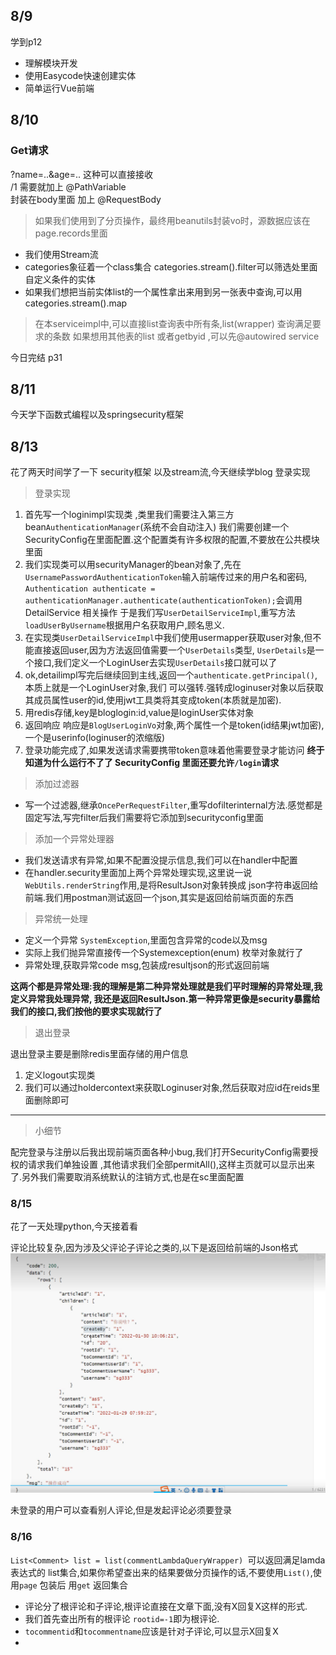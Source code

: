 ## 8/9

学到p12

- 理解模块开发
- 使用Easycode快速创建实体
- 简单运行Vue前端

## 8/10

### Get请求

?name=..&age=.. 这种可以直接接收</br>
/1 需要就加上 @PathVariable </br>
封装在body里面 加上 @RequestBody

> 如果我们使用到了分页操作，最终用beanutils封装vo时，源数据应该在page.records里面

- 我们使用Stream流
- categories象征着一个class集合 categories.stream().filter可以筛选处里面自定义条件的实体
- 如果我们想把当前实体list的一个属性拿出来用到另一张表中查询,可以用categories.stream().map

> 在本serviceimpl中,可以直接list查询表中所有条,list(wrapper) 查询满足要求的条数
> 如果想用其他表的list 或者getbyid ,可以先@autowired service

今日完结 p31

## 8/11

今天学下函数式编程以及springsecurity框架

## 8/13

花了两天时间学了一下 security框架 以及stream流,今天继续学blog 登录实现
> 登录实现

1. 首先写一个loginimpl实现类 ,类里我们需要注入第三方bean`AuthenticationManager`(系统不会自动注入)
   我们需要创建一个SecurityConfig在里面配置.这个配置类有许多权限的配置,不要放在公共模块里面
2. 我们实现类可以用securityManager的bean对象了,先在`UsernamePasswordAuthenticationToken`输入前端传过来的用户名和密码,
   `Authentication authenticate = authenticationManager.authenticate(authenticationToken);`会调用DetailService 相关操作
   于是我们写`UserDetailServiceImpl`,重写方法`loadUserByUsername`根据用户名获取用户,顾名思义.
3. 在实现类`UserDetailServiceImpl`中我们使用usermapper获取user对象,但不能直接返回user,因为方法返回值需要一个`UserDetails`类型,
   `UserDetails`是一个接口,我们定义一个LoginUser去实现`UserDetails`接口就可以了
4. ok,detailimpl写完后继续回到主线,返回一个`authenticate.getPrincipal()`,本质上就是一个LoginUser对象,我们
   可以强转.强转成loginuser对象以后获取其成员属性user的id,使用jwt工具类将其变成token(本质就是加密).
5. 用redis存储,key是bloglogin:id,value是loginUser实体对象
6. 返回响应 响应是`BlogUserLoginVo`对象,两个属性一个是token(id结果jwt加密),一个是userinfo(loginuser的浓缩版)
7. 登录功能完成了,如果发送请求需要携带token意味着他需要登录才能访问
   **终于知道为什么运行不了了 SecurityConfig 里面还要允许`/login`请求**

> 添加过滤器

- 写一个过滤器,继承`OncePerRequestFilter`,重写dofilterinternal方法.感觉都是固定写法,写完filter后我们需要将它添加到securityconfig里面

> 添加一个异常处理器

- 我们发送请求有异常,如果不配置没提示信息,我们可以在handler中配置
- 在handler.security里面加上两个异常处理实现,这里说一说`WebUtils.renderString`作用,是将ResultJson对象转换成
  json字符串返回给前端.我们用postman测试返回一个json,其实是返回给前端页面的东西

> 异常统一处理

- 定义一个异常 `SystemException`,里面包含异常的code以及msg
- 实际上我们抛异常直接传一个Systemexception(enum) 枚举对象就行了
- 异常处理,获取异常code msg,包装成resultjson的形式返回前端

**这两个都是异常处理:我的理解是第二种异常处理就是我们平时理解的异常处理,我定义异常我处理异常, 我还是返回ResultJson.第一种异常更像是security暴露给我们的接口,我们按他的要求实现就行了**


> 退出登录

退出登录主要是删除redis里面存储的用户信息

1. 定义logout实现类
2. 我们可以通过holdercontext来获取Loginuser对象,然后获取对应id在reids里面删除即可

---
> 小细节

配完登录与注册以后我出现前端页面各种小bug,我们打开SecurityConfig需要授权的请求我们单独设置 ,其他请求我们全部permitAll(),这样主页就可以显示出来了.另外我们需要取消系统默认的注销方式,也是在sc里面配置

### 8/15

花了一天处理python,今天接着看

评论比较复杂,因为涉及父评论子评论之类的,以下是返回给前端的Json格式
![](image/commentrp.png)

未登录的用户可以查看别人评论,但是发起评论必须要登录

### 8/16

`List<Comment> list = list(commentLambdaQueryWrapper) `可以返回满足lamda表达式的 list集合,如果你希望查出来的结果要做分页操作的话,不要使用`List()`,使用`page`
包装后 用`get`
返回集合

- 评论分了根评论和子评论,根评论直接在文章下面,没有X回复X这样的形式.
- 我们首先查出所有的根评论 `rootid=-1`即为根评论.
- `tocommentid`和`tocommentname`应该是针对子评论,可以显示X回复X
- 





